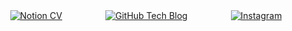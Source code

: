 <div style="display: flex; justify-content: space-around; align-items: center; width: 100%;">
  <a href="https://jaehee831.notion.site/Hi-I-m-Jaehee-7869403b0bca403aabcfd7ae5e4cc1c3?pvs=4" target="_blank">
    <img src="https://img.shields.io/badge/CV-66DEB1?style=flat&logo=Notion&logoColor=000000" alt="Notion CV"/>
  </a>
  <a href="https://jaehee831.github.io/" target="_blank">
    <img src="https://img.shields.io/badge/Tech Blog-FCBFBD?style=flat&logo=GitHub&logoColor=181717" alt="GitHub Tech Blog"/>
  </a>
  <a href="https://www.instagram.com/jae_pee831/" target="_blank">
    <img src="https://img.shields.io/badge/Instagram-B2FCE4?style=flat&logo=Instagram&logoColor=E4405F" alt="Instagram"/>
  </a>
</div>
